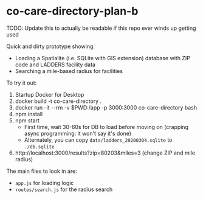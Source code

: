 # co-care-directory-plan-b

TODO: Update this to actually be readable if this repo ever winds up getting used

Quick and dirty prototype showing:

- Loading a Spatialite (i.e. SQLite with GIS extension) database with ZIP code and LADDERS facility data
- Searching a mile-based radius for facilities

To try it out:

1. Startup Docker for Desktop
1. docker build -t co-care-directory .
1. docker run -it --rm -v $PWD:/app -p 3000:3000 co-care-directory bash
1. npm install
1. npm start
    - First time, wait 30-60s for DB to load before moving on (crapping async programming: it won't say it's done)
    - Alternately, you can copy `data/ladders_20200304.sqlite` to `./db.sqlite`
1. http://localhost:3000/results?zip=80203&miles=3 (change ZIP and mile radius)

The main files to look in are:

- `app.js` for loading logic 
- `routes/search.js` for the radius search

